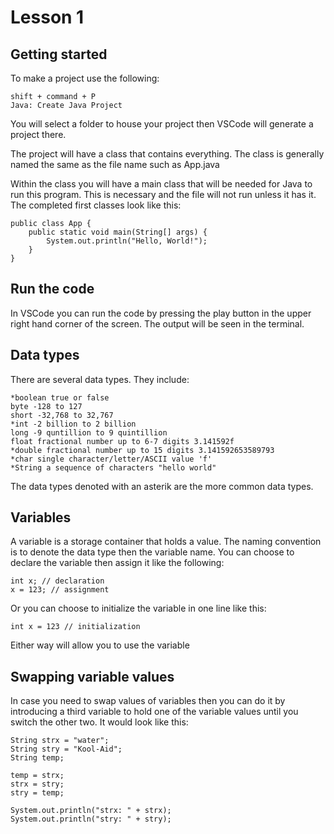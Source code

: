 # Lesson 1

## Getting started
To make a project use the following:

```
shift + command + P
Java: Create Java Project
```

You will select a folder to house your project then VSCode will generate a project there. 

The project will have a class that contains everything. The class is generally named the same as the file name such as App.java

Within the class you will have a main class that will be needed for Java to run this program. This is necessary and the file will not run unless it has it. The completed first classes look like this:

```
public class App {
    public static void main(String[] args) {
        System.out.println("Hello, World!");
    }
}
```

## Run the code
In VSCode you can run the code by pressing the play button in the upper right hand corner of the screen. The output will be seen in the terminal.

## Data types
There are several data types. They include:

```
*boolean true or false
byte -128 to 127
short -32,768 to 32,767
*int -2 billion to 2 billion
long -9 quntillion to 9 quintillion
float fractional number up to 6-7 digits 3.141592f
*double fractional number up to 15 digits 3.141592653589793
*char single character/letter/ASCII value 'f'
*String a sequence of characters "hello world"
```

The data types denoted with an asterik are the more common data types.

## Variables
A variable is a storage container that holds a value. The naming convention is to denote the data type then the variable name. You can choose to declare the variable then assign it like the following:

```
int x; // declaration
x = 123; // assignment
```

Or you can choose to initialize the variable in one line like this:

```
int x = 123 // initialization
```

Either way will allow you to use the variable

## Swapping variable values
In case you need to swap values of variables then you can do it by introducing a third variable to hold one of the variable values until you switch the other two. It would look like this:

```
String strx = "water";
String stry = "Kool-Aid";
String temp;

temp = strx;
strx = stry;
stry = temp;

System.out.println("strx: " + strx);
System.out.println("stry: " + stry);
```
